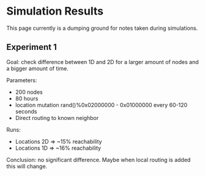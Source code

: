 # Simulation Results

This page currently is a dumping ground for notes taken during simulations.

## Experiment 1
Goal: check difference between 1D and 2D for a larger amount of nodes and a bigger amount of time.

Parameters:
* 200 nodes
* 80 hours
* location mutation rand()%0x02000000 - 0x01000000 every 60-120 seconds
* Direct routing to known neighbor

Runs:
* Locations 2D => ~15% reachability
* Locations 1D => ~16% reachability

Conclusion: no significant difference. Maybe when local routing is added this will change.


